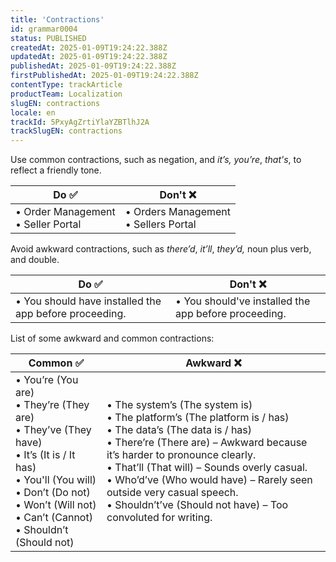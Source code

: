 ```yaml
---
title: 'Contractions'
id: grammar0004
status: PUBLISHED
createdAt: 2025-01-09T19:24:22.388Z
updatedAt: 2025-01-09T19:24:22.388Z
publishedAt: 2025-01-09T19:24:22.388Z
firstPublishedAt: 2025-01-09T19:24:22.388Z
contentType: trackArticle
productTeam: Localization
slugEN: contractions
locale: en
trackId: 5PxyAgZrtiYlaYZBTlhJ2A
trackSlugEN: contractions
---
```


Use common contractions, such as negation, and *it’s,* *you’re*, *that's*, to reflect a friendly tone.

| Do ✅ | Don't ❌ |
| --------- | ------------ |
| • Order Management <br> • Seller Portal | • Orders Management <br> • Sellers Portal |

Avoid awkward contractions, such as *there’d*, *it’ll*, *they’d,* noun plus verb, and double.

| Do ✅ | Don't ❌ |
| --------- | ------------ |
| • You should have installed the app before proceeding.  | • You should've installed the app before proceeding.  |

List of some awkward and common contractions:

| Common ✅ | Awkward ❌ |
| --------- | ------------ |
| • You’re (You are) <br> • They’re (They are) <br> • They’ve (They have) <br> • It’s (It is / It has) <br> • You'll (You will) <br> • Don’t (Do not) <br> • Won’t (Will not) <br> • Can’t (Cannot) <br> • Shouldn’t (Should not) | • The system’s (The system is) <br> • The platform’s (The platform is / has) <br> • The data’s (The data is / has) <br> • There’re (There are) – Awkward because it’s harder to pronounce clearly. <br> • That’ll (That will) – Sounds overly casual. <br> • Who’d’ve (Who would have) – Rarely seen outside very casual speech. <br> • Shouldn’t’ve (Should not have) – Too convoluted for writing. |
